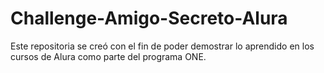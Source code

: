 # Challenge-Amigo-Secreto-Alura
Este repositoria se creó con el fin de poder demostrar lo aprendido en los cursos de Alura como parte del programa ONE.
